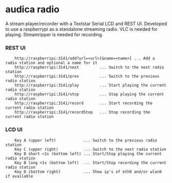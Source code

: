 audica radio
============

A stream player/recorder with a Textstar Serial LCD and REST UI. Developed to use a raspberrypi as a standalone streaming radio.
VLC is needed for playing. Streamripper is needed for recording.

### REST UI

        http://raspberripi:3141/add?url=<url>[&name=<name>] ... Add a radio station and optional a name for it
        http://raspberripi:3141/next         ... Switch to the next radio station
        http://raspberripi:3141/prev         ... Switch to the previous radio station
        http://raspberripi:3141/play         ... Start playing the current radio station
        http://raspberripi:3141/stop         ... Stop playing the current radio station
        http://raspberripi:3141/record       ... Start recording the current radio station
        http://raspberripi:3141/recordStop   ... Stop recording the current radio station

### LCD UI

        Key A (upper left)            ... Switch to the previous radio station
        Key C (upper right)           ... Switch to the next radio station
        Key B short <1s (bottom left) ... Start/Stop playing the current radio station
        Key B long >1s (bottom left)  ... Start/Stop recording the current radio station
        Key D (bottom right)          ... Show ip's of eth0 and/or wlan0 if available
